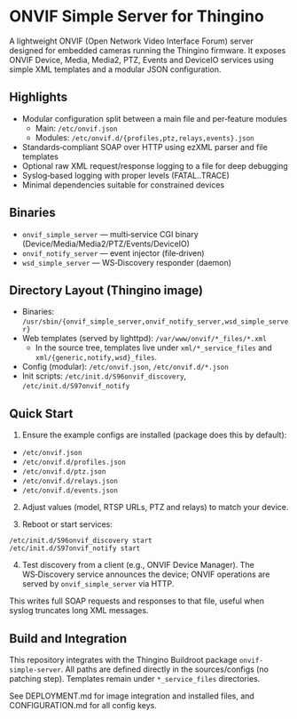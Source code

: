 # ONVIF Simple Server for Thingino

A lightweight ONVIF (Open Network Video Interface Forum) server designed for embedded cameras running the Thingino firmware. It exposes ONVIF Device, Media, Media2, PTZ, Events and DeviceIO services using simple XML templates and a modular JSON configuration.

## Highlights
- Modular configuration split between a main file and per‑feature modules
  - Main: `/etc/onvif.json`
  - Modules: `/etc/onvif.d/{profiles,ptz,relays,events}.json`
- Standards‑compliant SOAP over HTTP using ezXML parser and file templates
- Optional raw XML request/response logging to a file for deep debugging
- Syslog‑based logging with proper levels (FATAL..TRACE)
- Minimal dependencies suitable for constrained devices

## Binaries
- `onvif_simple_server` — multi‑service CGI binary (Device/Media/Media2/PTZ/Events/DeviceIO)
- `onvif_notify_server` — event injector (file‑driven)
- `wsd_simple_server` — WS‑Discovery responder (daemon)

## Directory Layout (Thingino image)
- Binaries: `/usr/sbin/{onvif_simple_server,onvif_notify_server,wsd_simple_server}`
- Web templates (served by lighttpd): `/var/www/onvif/*_files/*.xml`
  - In the source tree, templates live under `xml/*_service_files` and `xml/{generic,notify,wsd}_files`.
- Config (modular): `/etc/onvif.json`, `/etc/onvif.d/*.json`
- Init scripts: `/etc/init.d/S96onvif_discovery`, `/etc/init.d/S97onvif_notify`

## Quick Start
1) Ensure the example configs are installed (package does this by default):
- `/etc/onvif.json`
- `/etc/onvif.d/profiles.json`
- `/etc/onvif.d/ptz.json`
- `/etc/onvif.d/relays.json`
- `/etc/onvif.d/events.json`

2) Adjust values (model, RTSP URLs, PTZ and relays) to match your device.

3) Reboot or start services:
```
/etc/init.d/S96onvif_discovery start
/etc/init.d/S97onvif_notify start
```

4) Test discovery from a client (e.g., ONVIF Device Manager). The WS‑Discovery service announces the device; ONVIF operations are served by `onvif_simple_server` via HTTP.


This writes full SOAP requests and responses to that file, useful when syslog truncates long XML messages.

## Build and Integration
This repository integrates with the Thingino Buildroot package `onvif-simple-server`. All paths are defined directly in the sources/configs (no patching step). Templates remain under `*_service_files` directories.

See DEPLOYMENT.md for image integration and installed files, and CONFIGURATION.md for all config keys.

